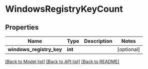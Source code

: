 # WindowsRegistryKeyCount

## Properties
Name | Type | Description | Notes
------------ | ------------- | ------------- | -------------
**windows_registry_key** | **int** |  | [optional] 

[[Back to Model list]](../README.md#documentation-for-models) [[Back to API list]](../README.md#documentation-for-api-endpoints) [[Back to README]](../README.md)



